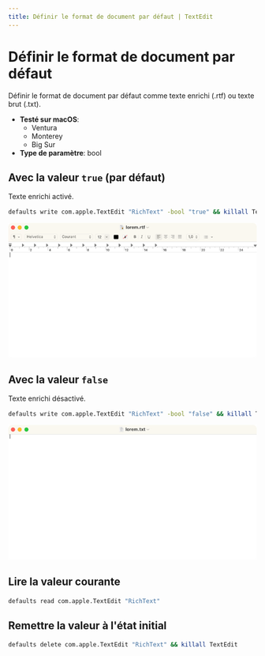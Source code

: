 ```yaml
---
title: Définir le format de document par défaut | TextEdit
---
```


# Définir le format de document par défaut

Définir le format de document par défaut comme texte enrichi (.rtf) ou texte brut (.txt).

<!-- break lists -->

- **Testé sur macOS**:
  - Ventura
  - Monterey
  - Big Sur
- **Type de paramètre**: bool

## Avec la valeur `true` (par défaut)

Texte enrichi activé.

```bash
defaults write com.apple.TextEdit "RichText" -bool "true" && killall TextEdit
```

<img
  src="../../textedit/images/RichText/true.png"
  alt="Exemple avec la valeur true"
  width="740" height="451" style="height: auto"
/>

## Avec la valeur `false`

Texte enrichi désactivé.

```bash
defaults write com.apple.TextEdit "RichText" -bool "false" && killall TextEdit
```

<img
  src="../../textedit/images/RichText/false.png"
  alt="Exemple avec la valeur false"
  width="740" height="451" style="height: auto"
/>

## Lire la valeur courante

```bash
defaults read com.apple.TextEdit "RichText"
```

## Remettre la valeur à l'état initial

```bash
defaults delete com.apple.TextEdit "RichText" && killall TextEdit
```
